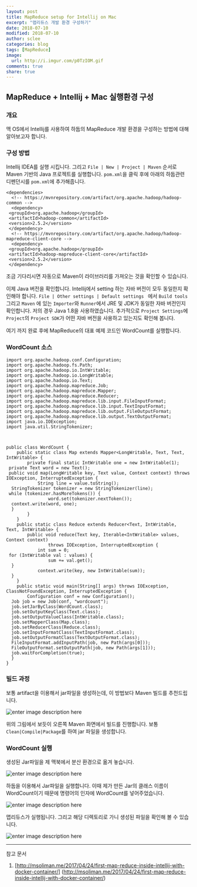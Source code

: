 ```yaml
---
layout: post
title: MapReduce setup for Intellij on Mac
excerpt: "맵리듀스 개발 환경 구성하기"
date: 2018-07-10
modified: 2018-07-10
author: sclee
categories: blog
tags: [MapReduce]
image:
  url: http://i.imgur.com/p0TzIOM.gif
comments: true
share: true
---
```


##   MapReduce + Intellij + Mac 실행환경 구성

### 개요

 맥 OS에서 Intellij를 사용하여 하둡의 MapReduce 개발 환경을 구성하는  방법에 대해 알아보고자 합니다.


###  구성 방법

Intellij IDEA를 실행 시킵니다. 그리고 `File | New | Project | Maven` 순서로 Maven 기반의 Java 프로젝트를 실행합니다. `pom.xml`을 클릭 후에
아래의 하둡관련 디펜던시를 `pom.xml`에 추가해줍니다.

```
<dependencies>  
  <!-- https://mvnrepository.com/artifact/org.apache.hadoop/hadoop-common -->  
  <dependency>  
 <groupId>org.apache.hadoop</groupId>  
 <artifactId>hadoop-common</artifactId>  
 <version>2.5.2</version>  
 </dependency>  
  <!-- https://mvnrepository.com/artifact/org.apache.hadoop/hadoop-mapreduce-client-core -->  
  <dependency>  
 <groupId>org.apache.hadoop</groupId>  
 <artifactId>hadoop-mapreduce-client-core</artifactId>  
 <version>2.5.2</version>  
 </dependency>
```


조금 기다리시면 자동으로 Maven이 라이브러리를 가져오는 것을 확인할 수 있습니다.

이제 Java 버전을 확인합니다. Intellij에서 setting 하는 자바 버전이 모두 동일한지 확인해야 합니다. `File | Other settings | Default settings ` 에서 `Build tools` 그리고 `Maven` 에 있는 `Importer`와 `Runner`에서 JRE 및 JDK가 동일한 자바 버전인지 확인합니다. 저의 경우 Java 1.8을 사용하였습니다. 추가적으로 `Project Settings`에 `Project`의 `Project SDK`가 어떤 자바 버전을 사용하고 있는지도 확인해 봅니다. 

여기 까지 완료 후에 MapReduce의 대표 예제 코드인 WordCount를 실행합니다.

### WordCount 소스
```
import org.apache.hadoop.conf.Configuration;  
import org.apache.hadoop.fs.Path;  
import org.apache.hadoop.io.IntWritable;  
import org.apache.hadoop.io.LongWritable;  
import org.apache.hadoop.io.Text;  
import org.apache.hadoop.mapreduce.Job;  
import org.apache.hadoop.mapreduce.Mapper;  
import org.apache.hadoop.mapreduce.Reducer;  
import org.apache.hadoop.mapreduce.lib.input.FileInputFormat;  
import org.apache.hadoop.mapreduce.lib.input.TextInputFormat;  
import org.apache.hadoop.mapreduce.lib.output.FileOutputFormat;  
import org.apache.hadoop.mapreduce.lib.output.TextOutputFormat;  
import java.io.IOException;  
import java.util.StringTokenizer;  
  
  
  
public class WordCount {  
    public static class Map extends Mapper<LongWritable, Text, Text, IntWritable> {  
        private final static IntWritable one = new IntWritable(1);  
 private Text word = new Text();  
 public void map(LongWritable key, Text value, Context context) throws IOException, InterruptedException {  
            String line = value.toString();  
  StringTokenizer tokenizer = new StringTokenizer(line);  
 while (tokenizer.hasMoreTokens()) {  
                word.set(tokenizer.nextToken());  
  context.write(word, one);  
  }  
        }  
    }  
    public static class Reduce extends Reducer<Text, IntWritable, Text, IntWritable> {  
        public void reduce(Text key, Iterable<IntWritable> values, Context context)  
                throws IOException, InterruptedException {  
            int sum = 0;  
 for (IntWritable val : values) {  
                sum += val.get();  
  }  
            context.write(key, new IntWritable(sum));  
  }  
    }  
    public static void main(String[] args) throws IOException, ClassNotFoundException, InterruptedException {  
        Configuration conf = new Configuration();  
  Job job = new Job(conf, "wordcount");  
  job.setJarByClass(WordCount.class);  
  job.setOutputKeyClass(Text.class);  
  job.setOutputValueClass(IntWritable.class);  
  job.setMapperClass(Map.class);  
  job.setReducerClass(Reduce.class);  
  job.setInputFormatClass(TextInputFormat.class);  
  job.setOutputFormatClass(TextOutputFormat.class);  
  FileInputFormat.addInputPath(job, new Path(args[0]));  
  FileOutputFormat.setOutputPath(job, new Path(args[1]));  
  job.waitForCompletion(true);  
  }  
}
```

###  빌드 과정

보통 artifact을 이용해서 jar파일을 생성하는데, 이 방법보다 Maven 빌드를 추천드립니다.

![enter image description here](https://lh3.googleusercontent.com/vRBfYK3ksq9SPVRjzljqdT8UPqZkmMHXBqcfrc_dfQdrElpVmtrcX-4Oybfk5GDOJzCIPxKdVePl)

위의 그림에서 보듯이 오른쪽 Maven 화면에서 빌드를 진행합니다. 보통 `Clean|Compile|Package`를 하여 jar 파일을 생성합니다.

### WordCount 실행

생성된 Jar파일을 제 맥북에서 분산 환경으로 옮겨 놓습니다.

![enter image description here](https://lh3.googleusercontent.com/-u2XY9mXEk7Qczo192s__MsjWW181HkdLzMMTGYBhYSd0ZKX2kgXsf30wK7w6tjGFbn_haSxnKL2)

하둡을 이용해서 Jar파일을 실행합니다. 이때 제가 만든 Jar의 클래스 이름이 WordCount이기 때문에 명령어의 인자에 WordCount를 넣어주었습니다.

![enter image description here](https://lh3.googleusercontent.com/ggatE9OImT-DFcBID1Hywc7aC9gzNXL4ruVdmT392FKwgbLGjm7pXSbIP2F9llq7IoJY7yowo4yq)

맵리듀스가 실행됩니다. 그리고 해당 디렉토리로 가니 생성된 파일을 확인해 볼 수 있습니다.

![enter image description here](https://lh3.googleusercontent.com/apX0BXYPBgGr1wzlXSfCwzntAUmHj4QUPd9ekTO1SaibJTi5Y21RdAncMoSjbgkDI93FAIBs0iFv)

---
참고 문서
1. [http://msoliman.me/2017/04/24/first-map-reduce-inside-intellij-with-docker-container/] (http://msoliman.me/2017/04/24/first-map-reduce-inside-intellij-with-docker-container/) 
<!--stackedit_data:
eyJoaXN0b3J5IjpbLTExMzA4NTYxNzFdfQ==
-->
